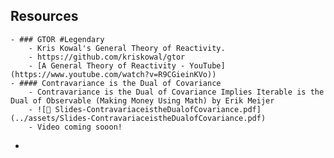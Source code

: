 ## Resources
	- ### GTOR #Legendary
		- Kris Kowal's General Theory of Reactivity.
		- https://github.com/kriskowal/gtor
		- [A General Theory of Reactivity - YouTube](https://www.youtube.com/watch?v=R9CGieinKVo))
	- #### Contravariance is the Dual of Covariance
		- Contravariance is the Dual of Covariance Implies Iterable is the Dual of Observable (Making Money Using Math) by Erik Meijer
		- ![📄 Slides-ContravariaceistheDualofCovariance.pdf](../assets/Slides-ContravariaceistheDualofCovariance.pdf)
		- Video coming sooon!
-